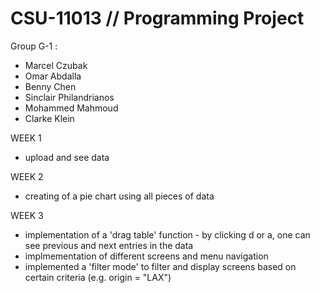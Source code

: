 # CSU-11013 // Programming Project

Group G-1 : 
- Marcel Czubak
- Omar Abdalla
- Benny Chen
- Sinclair Philandrianos
- Mohammed Mahmoud
- Clarke Klein


WEEK 1
- upload and see data



WEEK 2
- creating of a pie chart using all pieces of data



WEEK 3
- implementation of a 'drag table' function - by clicking d or a, one can see previous and next entries in the data
- implmementation of different screens and menu navigation
- implemented a 'filter mode' to filter and display screens based on certain criteria (e.g. origin = "LAX")
